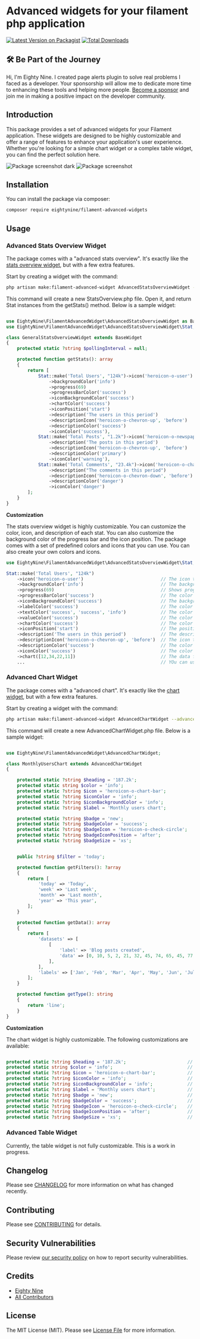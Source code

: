 # Advanced widgets for your filament php application

[![Latest Version on Packagist](https://img.shields.io/packagist/v/eightynine/filament-advanced-widgets.svg?style=flat-square)](https://packagist.org/packages/eightynine/filament-advanced-widgets)
[![Total Downloads](https://img.shields.io/packagist/dt/eightynine/filament-advanced-widgets.svg?style=flat-square)](https://packagist.org/packages/eightynine/filament-advanced-widgets)


## 🛠️ Be Part of the Journey

Hi, I'm Eighty Nine. I created page alerts plugin to solve real problems I faced as a developer. Your sponsorship will allow me to dedicate more time to enhancing these tools and helping more people. [Become a sponsor](https://github.com/sponsors/eighty9nine) and join me in making a positive impact on the developer community.

## Introduction

This package provides a set of advanced widgets for your Filament application. These widgets are designed to be highly customizable and offer a range of features to enhance your application's user experience. Whether you're looking for a simple chart widget or a complex table widget, you can find the perfect solution here.

![Package screenshot dark](https://raw.githubusercontent.com/eighty9nine/filament-advanced-widgets/3.x/resources/img/screenshot-dark.png)
![Package screenshot](https://raw.githubusercontent.com/eighty9nine/filament-advanced-widgets/3.x/resources/img/advanced-widget-screenshot.png)

## Installation

You can install the package via composer:

```bash
composer require eightynine/filament-advanced-widgets
```

## Usage

### Advanced Stats Overview Widget

The package comes with a "advanced stats overview". It's exactly like the [stats overview widget](https://filamentphp.com/docs/3.x/widgets/stats-overview), but with a few extra features.

Start by creating a widget with the command:
```bash
php artisan make:filament-advanced-widget AdvancedStatsOverviewWidget --advanced-stats-overview
```

This command will create a new StatsOverview.php file. Open it, and return Stat instances from the getStats() method. Below is a sample widget:

```php

use EightyNine\FilamentAdvancedWidget\AdvancedStatsOverviewWidget as BaseWidget;
use EightyNine\FilamentAdvancedWidget\AdvancedStatsOverviewWidget\Stat;

class GeneralStatsOverviewWidget extends BaseWidget
{
    protected static ?string $pollingInterval = null;

    protected function getStats(): array
    {
        return [
            Stat::make('Total Users', "124k")->icon('heroicon-o-user')
                ->backgroundColor('info')
                ->progress(69)
                ->progressBarColor('success')
                ->iconBackgroundColor('success')
                ->chartColor('success')
                ->iconPosition('start')
                ->description('The users in this period')
                ->descriptionIcon('heroicon-o-chevron-up', 'before')
                ->descriptionColor('success')
                ->iconColor('success'),
            Stat::make('Total Posts', "1.2k")->icon('heroicon-o-newspaper')
                ->description('The posts in this period')
                ->descriptionIcon('heroicon-o-chevron-up', 'before')               
                ->descriptionColor('primary')
                ->iconColor('warning'),
            Stat::make('Total Comments', "23.4k")->icon('heroicon-o-chat-bubble-left-ellipsis')
                ->description("The comments in this period")
                ->descriptionIcon('heroicon-o-chevron-down', 'before')
                ->descriptionColor('danger')
                ->iconColor('danger')
        ];
    }
}
```

**Customization**

The stats overview widget is highly customizable. You can customize the color, icon, and description of each stat. You can also customize the background color of the progress bar and the icon position. The package comes with a set of predefined colors and icons that you can use. You can also create your own colors and icons.  

```php
use EightyNine\FilamentAdvancedWidget\AdvancedStatsOverviewWidget\Stat;

Stat::make('Total Users', "124k")
    ->icon('heroicon-o-user')                             // The icon to display on stat
    ->backgroundColor('info')                             // The background color of the stat
    ->progress(69)                                        // Shows progress bar below the stat(0-100)
    ->progressBarColor('success')                         // The color of the progress bar    
    ->iconBackgroundColor('success')                      // The background color of the icon
    ->labelColor('success')                               // The color of the label
    ->textColor('success', 'success', 'info')             // The color of the text(label, value, description)
    ->valueColor('success')                               // The color of the value
    ->chartColor('success')                               // The color of the chart
    ->iconPosition('start')                               // The position of the icon (start, end)
    ->description('The users in this period')             // The description of the stat
    ->descriptionIcon('heroicon-o-chevron-up', 'before')  // The icon to display next with the description (before, after)
    ->descriptionColor('success')                         // The color of the description
    ->iconColor('success')                                // The color of the icon
    ->chart([12,34,22,11])                                // The data for the chart on the stat
    ...                                                   // YOu can use the default filament customizations

```

### Advanced Chart Widget

The package comes with a "advanced chart". It's exactly like the [chart widget](https://filamentphp.com/docs/3.x/widgets/chart), but with a few extra features.

Start by creating a widget with the command:

```bash
php artisan make:filament-advanced-widget AdvancedChartWidget --advanced-chart
```

This command will create a new AdvancedChartWidget.php file. Below is a sample widget:

```php

use EightyNine\FilamentAdvancedWidget\AdvancedChartWidget;

class MonthlyUsersChart extends AdvancedChartWidget
{

    protected static ?string $heading = '187.2k';
    protected static string $color = 'info';
    protected static ?string $icon = 'heroicon-o-chart-bar';
    protected static ?string $iconColor = 'info';
    protected static ?string $iconBackgroundColor = 'info';
    protected static ?string $label = 'Monthly users chart';

    protected static ?string $badge = 'new';
    protected static ?string $badgeColor = 'success';
    protected static ?string $badgeIcon = 'heroicon-o-check-circle';
    protected static ?string $badgeIconPosition = 'after';
    protected static ?string $badgeSize = 'xs';


    public ?string $filter = 'today';

    protected function getFilters(): ?array
    {
        return [
            'today' => 'Today',
            'week' => 'Last week',
            'month' => 'Last month',
            'year' => 'This year',
        ];
    }

    protected function getData(): array
    {
        return [
            'datasets' => [
                [
                    'label' => 'Blog posts created',
                    'data' => [0, 10, 5, 2, 21, 32, 45, 74, 65, 45, 77, 89],
                ],
            ],
            'labels' => ['Jan', 'Feb', 'Mar', 'Apr', 'May', 'Jun', 'Jul', 'Aug', 'Sep', 'Oct', 'Nov', 'Dec'],
        ];
    }

    protected function getType(): string
    {
        return 'line';
    }
}

```

**Customization**

The chart widget is highly customizable. The following customizations are available:
```php

protected static ?string $heading = '187.2k';                       // The heading of the chart
protected static string $color = 'info';                            // The color of the chart
protected static ?string $icon = 'heroicon-o-chart-bar';            // The icon to display on the chart
protected static ?string $iconColor = 'info';                       // The color of the icon
protected static ?string $iconBackgroundColor = 'info';             // The background color of the icon
protected static ?string $label = 'Monthly users chart';            // The label of the chart
protected static ?string $badge = 'new';                            // The badge to display on the chart
protected static ?string $badgeColor = 'success';                   // The color of the badge
protected static ?string $badgeIcon = 'heroicon-o-check-circle';    // The icon to display on the badge
protected static ?string $badgeIconPosition = 'after';              // The position of the icon on the badge (before, after)
protected static ?string $badgeSize = 'xs';                         // The size of the badge
```


### Advanced Table Widget
Currently, the table widget is not fully customizable. This is a work in progress.


## Changelog

Please see [CHANGELOG](CHANGELOG.md) for more information on what has changed recently.

## Contributing

Please see [CONTRIBUTING](.github/CONTRIBUTING.md) for details.

## Security Vulnerabilities

Please review [our security policy](../../security/policy) on how to report security vulnerabilities.

## Credits

- [Eighty Nine](https://github.com/eighty9nine)
- [All Contributors](../../contributors)

## License

The MIT License (MIT). Please see [License File](LICENSE.md) for more information.
